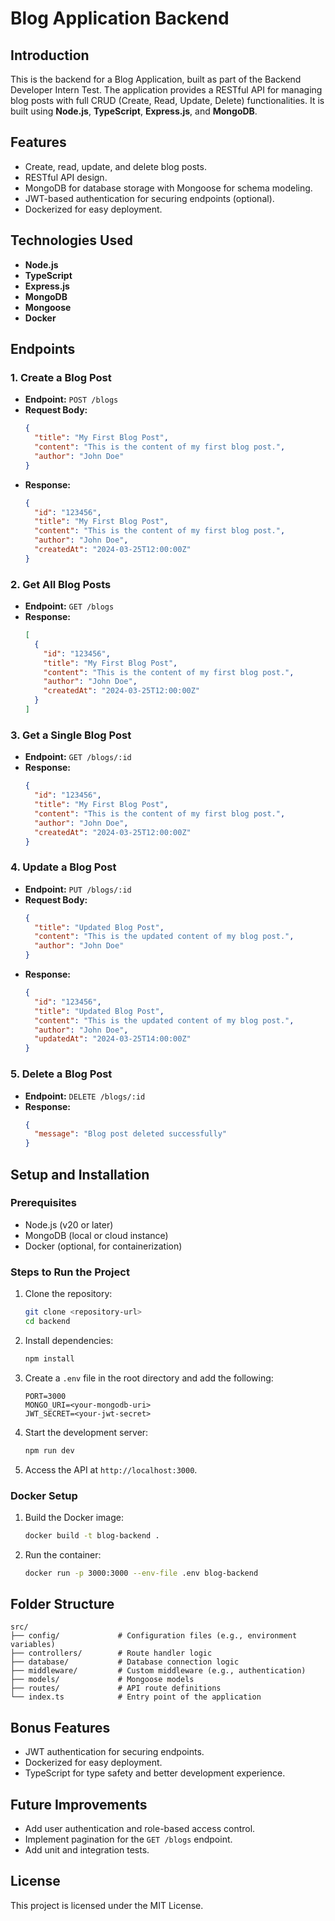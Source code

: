 # Blog Application Backend

## Introduction

This is the backend for a Blog Application, built as part of the Backend Developer Intern Test. The application provides a RESTful API for managing blog posts with full CRUD (Create, Read, Update, Delete) functionalities. It is built using **Node.js**, **TypeScript**, **Express.js**, and **MongoDB**.

## Features

- Create, read, update, and delete blog posts.
- RESTful API design.
- MongoDB for database storage with Mongoose for schema modeling.
- JWT-based authentication for securing endpoints (optional).
- Dockerized for easy deployment.

## Technologies Used

- **Node.js**
- **TypeScript**
- **Express.js**
- **MongoDB**
- **Mongoose**
- **Docker**

## Endpoints

### 1. Create a Blog Post

- **Endpoint:** `POST /blogs`
- **Request Body:**
  ```json
  {
    "title": "My First Blog Post",
    "content": "This is the content of my first blog post.",
    "author": "John Doe"
  }
  ```
- **Response:**
  ```json
  {
    "id": "123456",
    "title": "My First Blog Post",
    "content": "This is the content of my first blog post.",
    "author": "John Doe",
    "createdAt": "2024-03-25T12:00:00Z"
  }
  ```

### 2. Get All Blog Posts

- **Endpoint:** `GET /blogs`
- **Response:**
  ```json
  [
    {
      "id": "123456",
      "title": "My First Blog Post",
      "content": "This is the content of my first blog post.",
      "author": "John Doe",
      "createdAt": "2024-03-25T12:00:00Z"
    }
  ]
  ```

### 3. Get a Single Blog Post

- **Endpoint:** `GET /blogs/:id`
- **Response:**
  ```json
  {
    "id": "123456",
    "title": "My First Blog Post",
    "content": "This is the content of my first blog post.",
    "author": "John Doe",
    "createdAt": "2024-03-25T12:00:00Z"
  }
  ```

### 4. Update a Blog Post

- **Endpoint:** `PUT /blogs/:id`
- **Request Body:**
  ```json
  {
    "title": "Updated Blog Post",
    "content": "This is the updated content of my blog post.",
    "author": "John Doe"
  }
  ```
- **Response:**
  ```json
  {
    "id": "123456",
    "title": "Updated Blog Post",
    "content": "This is the updated content of my blog post.",
    "author": "John Doe",
    "updatedAt": "2024-03-25T14:00:00Z"
  }
  ```

### 5. Delete a Blog Post

- **Endpoint:** `DELETE /blogs/:id`
- **Response:**
  ```json
  {
    "message": "Blog post deleted successfully"
  }
  ```

## Setup and Installation

### Prerequisites

- Node.js (v20 or later)
- MongoDB (local or cloud instance)
- Docker (optional, for containerization)

### Steps to Run the Project

1. Clone the repository:
   ```bash
   git clone <repository-url>
   cd backend
   ```

2. Install dependencies:
   ```bash
   npm install
   ```

3. Create a `.env` file in the root directory and add the following:
   ```env
   PORT=3000
   MONGO_URI=<your-mongodb-uri>
   JWT_SECRET=<your-jwt-secret>
   ```

4. Start the development server:
   ```bash
   npm run dev
   ```

5. Access the API at `http://localhost:3000`.

### Docker Setup

1. Build the Docker image:
   ```bash
   docker build -t blog-backend .
   ```

2. Run the container:
   ```bash
   docker run -p 3000:3000 --env-file .env blog-backend
   ```

## Folder Structure

```
src/
├── config/             # Configuration files (e.g., environment variables)
├── controllers/        # Route handler logic
├── database/           # Database connection logic
├── middleware/         # Custom middleware (e.g., authentication)
├── models/             # Mongoose models
├── routes/             # API route definitions
└── index.ts            # Entry point of the application
```

## Bonus Features

- JWT authentication for securing endpoints.
- Dockerized for easy deployment.
- TypeScript for type safety and better development experience.

## Future Improvements

- Add user authentication and role-based access control.
- Implement pagination for the `GET /blogs` endpoint.
- Add unit and integration tests.

## License

This project is licensed under the MIT License.